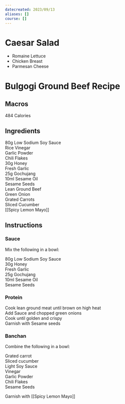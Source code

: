 ```yaml
---
datecreated: 2023/09/13
aliases: []
course: []
---
```

# Caesar Salad

- Romaine Lettuce
- Chicken Breast
- Parmesan Cheese

# Bulgogi Ground Beef Recipe

## Macros  
  
484 Calories  
  
## Ingredients  
  
80g Low Sodium Soy Sauce  
Rice Vinegar  
Garlic Powder  
Chili Flakes  
30g Honey  
Fresh Garlic  
25g Gochujang  
10ml Sesame Oil  
Sesame Seeds  
Lean Ground Beef  
Green Onion  
Grated Carrots  
Sliced Cucumber  
[[Spicy Lemon Mayo]]  
  
## Instructions  
  
### Sauce  
  
Mix the following in a bowl:  
  
80g Low Sodium Soy Sauce  
30g Honey  
Fresh Garlic  
25g Gochujang  
10ml Sesame Oil  
Sesame Seeds  
  
### Protein  
  
Cook lean ground meat until brown on high heat  
Add Sauce and chopped green onions  
Cook until golden and crispy  
Garnish with Sesame seeds  
  
### Banchan  
  
Combine the following in a bowl:  
  
Grated carrot  
Sliced cucumber  
Light Soy Sauce  
Vinegar  
Garlic Powder  
Chili Flakes  
Sesame Seeds  
  
Garnish with [[Spicy Lemon Mayo]]